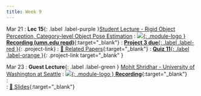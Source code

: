 ```yaml
---
title: Week 9
---
```


Mar 21
: **Lec 15**{: .label .label-purple }[Student Lecture - Rigid Object Perception, Category-level Object Pose Estimation](/CSCI5980-Spr23-DeepRob/assets/slides/minn_deeprob_15_rigid_body_perception.pdf)
  : [![](/CSCI5980-Spr23-DeepRob/assets/logos/yt_icon_rgb.png){: .module-logo } **Recording (umn.edu reqd)**](https://drive.google.com/file/d/1-z1DebDVTblJDFg-y5npgjv8t7SLj_YU/view?usp=share_link){:target="_blank"}
: [**Project 3 due**{: .label .label-red }](/CSCI5980-Spr23-DeepRob/projects/project3){: .project-link} 
  : [📃 Related Papers](/CSCI5980-Spr23-DeepRob/papers/){:target="_blank"}
: [**Quiz 11**{: .label .label-orange }](https://www.gradescope.com/courses/481744){: .project-link target="_blank" }

  <!-- : [Solution](#) -->

Mar 23
: **Guest Lecture**{: .label .label-green } [Mohit Shridhar - University of Washington at Seattle](https://mohitshridhar.com/)
  : [![](/CSCI5980-Spr23-DeepRob/assets/logos/yt_icon_rgb.png){: .module-logo } **Recording**](https://youtu.be/6H_5AKGJNDc){:target="_blank"}  
: &nbsp;  
  : [📃 Slides](/CSCI5980-Spr23-DeepRob/assets/slides/acting_with_perception_and_language_(mohit_shridhar).pdf){:target="_blank"}
  
  <!-- : [📃 Related Papers](/papers/#recurrent-networks-and-object-tracking){:target="_blank"} -->
  
<!-- Mar 10
: **Dis 9**{: .label .label-blue }[Paper discussion: Object Perception](#)
 -->